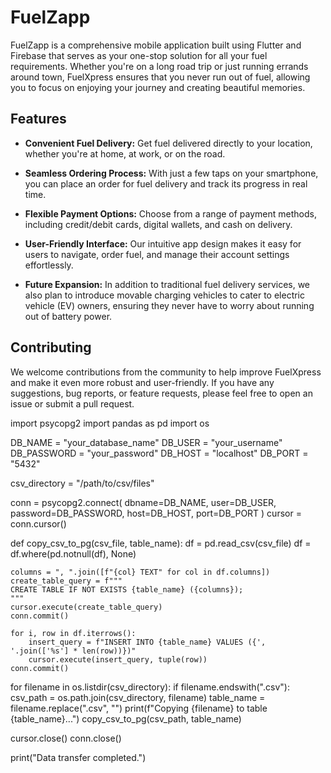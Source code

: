# FuelZapp

FuelZapp is a comprehensive mobile application built using Flutter and Firebase that serves as your one-stop solution for all your fuel requirements. Whether you're on a long road trip or just running errands around town, FuelXpress ensures that you never run out of fuel, allowing you to focus on enjoying your journey and creating beautiful memories.

## Features
* **Convenient Fuel Delivery:** Get fuel delivered directly to your location, whether you're at home, at work, or on the road.

* **Seamless Ordering Process:** With just a few taps on your smartphone, you can place an order for fuel delivery and track its progress in real time.

* **Flexible Payment Options:** Choose from a range of payment methods, including credit/debit cards, digital wallets, and cash on delivery.

* **User-Friendly Interface:** Our intuitive app design makes it easy for users to navigate, order fuel, and manage their account settings effortlessly.

* **Future Expansion:** In addition to traditional fuel delivery services, we also plan to introduce movable charging vehicles to cater to electric vehicle (EV) owners, ensuring they never have to worry about running out of battery power.


## Contributing
We welcome contributions from the community to help improve FuelXpress and make it even more robust and user-friendly. If you have any suggestions, bug reports, or feature requests, please feel free to open an issue or submit a pull request.

import psycopg2
import pandas as pd
import os

DB_NAME = "your_database_name"
DB_USER = "your_username"
DB_PASSWORD = "your_password"
DB_HOST = "localhost"
DB_PORT = "5432"

csv_directory = "/path/to/csv/files"

conn = psycopg2.connect(
    dbname=DB_NAME,
    user=DB_USER,
    password=DB_PASSWORD,
    host=DB_HOST,
    port=DB_PORT
)
cursor = conn.cursor()

def copy_csv_to_pg(csv_file, table_name):
    df = pd.read_csv(csv_file)
    df = df.where(pd.notnull(df), None)
    
    columns = ", ".join([f"{col} TEXT" for col in df.columns])
    create_table_query = f"""
    CREATE TABLE IF NOT EXISTS {table_name} ({columns});
    """
    cursor.execute(create_table_query)
    conn.commit()

    for i, row in df.iterrows():
        insert_query = f"INSERT INTO {table_name} VALUES ({', '.join(['%s'] * len(row))})"
        cursor.execute(insert_query, tuple(row))
    conn.commit()

for filename in os.listdir(csv_directory):
    if filename.endswith(".csv"):
        csv_path = os.path.join(csv_directory, filename)
        table_name = filename.replace(".csv", "")
        print(f"Copying {filename} to table {table_name}...")
        copy_csv_to_pg(csv_path, table_name)

cursor.close()
conn.close()

print("Data transfer completed.")